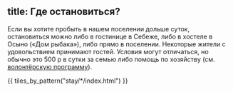 title: Где остановиться?
---
Если вы хотите пробыть в нашем поселении дольше суток, остановиться можно либо в гостинице в Себеже, либо в хостеле в Осыно («Дом рыбака»), либо прямо в поселении.
Некоторые жители с удовольствием принимают гостей.
Условия могут отличаться, но обычно это 500 р в сутки за семью либо помощь по хозяйству (см. [волонтёрскую программу](http://land.umonkey.net/volunteer/)).

{{ tiles_by_pattern("stay/*/index.html") }}

